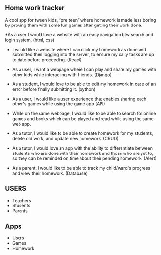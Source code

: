 ## Home work tracker

A cool app for tween kids, “pre teen” where homework is made less boring by proving them with some fun games after getting their work done.

*As a user I would love a website with an easy navigation btw search and login system. (html, css)

* I would like a website where  I can click my homework as done and submitted then logging into the server, to ensure my daily tasks are up to date before proceeding. (React)

* As a user, I want a webpage where I can play and share my games with other kids while interacting with friends. (Django)

* As a student, I would love to be able to edit my homework in case of an error before finally submitting it. (python)

* As a user, I would like a user experience that enables sharing each other's games while using the game app (API)

* While on the same webpage, I would like to be able to search for online games and books which can be played and read while using the same web app.

* As a tutor, I would like to be able to create homework for my students, delete old work, and update new homework. (CRUD)

* As a tutor, I would love an app with the ability to differentiate between students who are done with their homework and those who are yet to, so they can be reminded on time about their pending homework. (Alert)

* As a parent, I would like to be able to track my child/ward's progress and view their homework. (Database)

## USERS
* Teachers
* Students
* Parents

## Apps
* Users
* Games
* Homework



